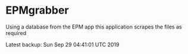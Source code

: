 # EPMgrabber
Using a database from the EPM app this application scrapes the files as required


Latest backup: Sun Sep 29 04:41:01 UTC 2019

